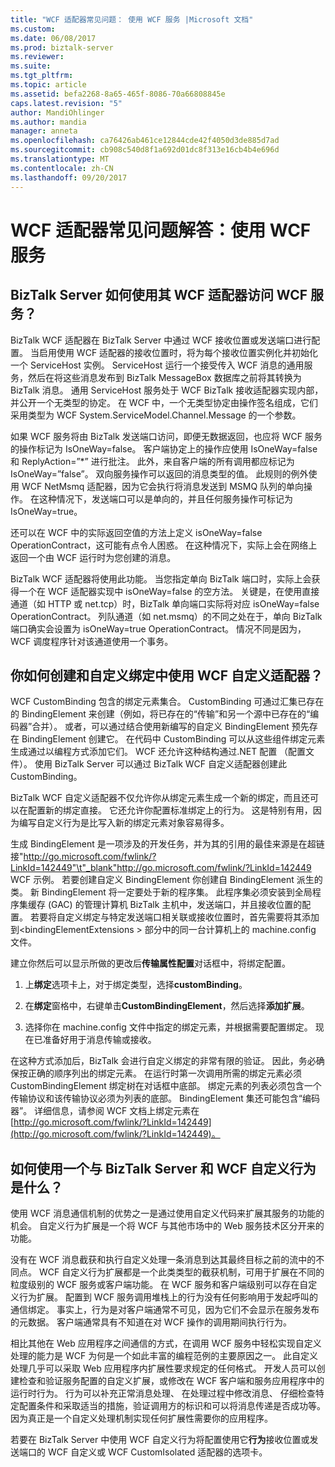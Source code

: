 ```yaml
---
title: "WCF 适配器常见问题： 使用 WCF 服务 |Microsoft 文档"
ms.custom: 
ms.date: 06/08/2017
ms.prod: biztalk-server
ms.reviewer: 
ms.suite: 
ms.tgt_pltfrm: 
ms.topic: article
ms.assetid: befa2268-8a65-465f-8086-70a66808845e
caps.latest.revision: "5"
author: MandiOhlinger
ms.author: mandia
manager: anneta
ms.openlocfilehash: ca76426ab461ce12844cde42f4050d3de885d7ad
ms.sourcegitcommit: cb908c540d8f1a692d01dc8f313e16cb4b4e696d
ms.translationtype: MT
ms.contentlocale: zh-CN
ms.lasthandoff: 09/20/2017
---
```

# <a name="wcf-adapter-faq-using-wcf-services"></a>WCF 适配器常见问题解答：使用 WCF 服务
## <a name="how-does-biztalk-server-use-its-wcf-adapters-to-access-wcf-services"></a>BizTalk Server 如何使用其 WCF 适配器访问 WCF 服务？  
 BizTalk WCF 适配器在 BizTalk Server 中通过 WCF 接收位置或发送端口进行配置。 当启用使用 WCF 适配器的接收位置时，将为每个接收位置实例化并初始化一个 ServiceHost 实例。 ServiceHost 运行一个接受传入 WCF 消息的通用服务，然后在将这些消息发布到 BizTalk MessageBox 数据库之前将其转换为 BizTalk 消息。 通用 ServiceHost 服务处于 WCF BizTalk 接收适配器实现内部，并公开一个无类型的协定。 在 WCF 中，一个无类型协定由操作签名组成，它们采用类型为 WCF System.ServiceModel.Channel.Message 的一个参数。  
  
 如果 WCF 服务将由 BizTalk 发送端口访问，即便无数据返回，也应将 WCF 服务的操作标记为 IsOneWay=false。 客户端协定上的操作应使用 IsOneWay=false 和 ReplyAction=”*” 进行批注。  此外，来自客户端的所有调用都应标记为 IsOneWay=”false”。 双向服务操作可以返回的消息类型的值。 此规则的例外使用 WCF NetMsmq 适配器，因为它会执行将消息发送到 MSMQ 队列的单向操作。 在这种情况下，发送端口可以是单向的，并且任何服务操作可标记为 IsOneWay=true。  
  
 还可以在 WCF 中的实际返回空值的方法上定义 isOneWay=false OperationContract，这可能有点令人困惑。 在这种情况下，实际上会在网络上返回一个由 WCF 运行时为您创建的消息。  
  
 BizTalk WCF 适配器将使用此功能。 当您指定单向 BizTalk 端口时，实际上会获得一个在 WCF 适配器实现中 isOneWay=false 的空方法。 关键是，在使用直接通道（如 HTTP 或 net.tcp）时，BizTalk 单向端口实际将对应 isOneWay=false OperationContract。 列队通道（如 net.msmq）的不同之处在于，单向 BizTalk 端口确实会设置为 isOneWay=true OperationContract。 情况不同是因为，WCF 调度程序针对该通道使用一个事务。  
  
## <a name="how-do-you-create-and-use-a-custom-binding-with-a-wcf-custom-adapter"></a>你如何创建和自定义绑定中使用 WCF 自定义适配器？  
 WCF CustomBinding 包含的绑定元素集合。 CustomBinding 可通过汇集已存在的 BindingElement 来创建（例如，将已存在的“传输”和另一个源中已存在的“编码器”合并）。 或者，可以通过结合使用新编写的自定义 BindingElement 预先存在 BindingElement 创建它。 在代码中 CustomBinding 可以从这些组件绑定元素生成通过以编程方式添加它们。 WCF 还允许这种结构通过.NET 配置 （配置文件）。 使用 BizTalk Server 可以通过 BizTalk WCF 自定义适配器创建此 CustomBinding。  
  
 BizTalk WCF 自定义适配器不仅允许你从绑定元素生成一个新的绑定，而且还可以在配置新的绑定直接。 它还允许你配置标准绑定上的行为。 这是特别有用，因为编写自定义行为是比写入新的绑定元素对象容易得多。  
  
 生成 BindingElement 是一项涉及的开发任务，并为其的引用的最佳来源是在超链接"http://go.microsoft.com/fwlink/?LinkId=142449"\t"_blank"http://go.microsoft.com/fwlink/?LinkId=142449 WCF 示例。 若要创建自定义 BindingElement 你创建自 BindingElement 派生的类。 新 BindingElement 将一定要处于新的程序集。 此程序集必须安装到全局程序集缓存 (GAC) 的管理计算机 BizTalk 主机中，发送端口，并且接收位置的配置。 若要将自定义绑定与特定发送端口相关联或接收位置时，首先需要将其添加到\<bindingElementExtensions > 部分中的同一台计算机上的 machine.config 文件。  
  
 建立你然后可以显示所做的更改后**传输属性配置**对话框中，将绑定配置。  
  
1.  上**绑定**选项卡上，对于绑定类型，选择**customBinding**。  
  
2.  在**绑定**窗格中，右键单击**CustomBindingElement**，然后选择**添加扩展**。  
  
3.  选择你在 machine.config 文件中指定的绑定元素，并根据需要配置绑定。 现在已准备好用于消息传输或接收。  
  
 在这种方式添加后，BizTalk 会进行自定义绑定的非常有限的验证。 因此，务必确保按正确的顺序列出的绑定元素。 在运行时第一次调用所需的绑定元素必须 CustomBindingElement 绑定树在对话框中底部。 绑定元素的列表必须包含一个传输协议和该传输协议必须为列表的底部。 BindingElement 集还可能包含“编码器”。 详细信息，请参阅 WCF 文档上绑定元素在[http://go.microsoft.com/fwlink/?LinkId=142449](http://go.microsoft.com/fwlink/?LinkId=142449)。  
  
## <a name="what-is-a-wcf-custom-behavior-and-how-do-i-use-one-with-biztalk-server"></a>如何使用一个与 BizTalk Server 和 WCF 自定义行为是什么？  
 使用 WCF 消息通信机制的优势之一是通过使用自定义代码来扩展其服务的功能的机会。 自定义行为扩展是一个将 WCF 与其他市场中的 Web 服务技术区分开来的功能。  
  
 没有在 WCF 消息截获和执行自定义处理一条消息到达其最终目标之前的流中的不同点。 WCF 自定义行为扩展都是一个此类类型的截获机制，可用于扩展在不同的粒度级别的 WCF 服务或客户端功能。 在 WCF 服务和客户端级别可以存在自定义行为扩展。 配置到 WCF 服务调用堆栈上的行为没有任何影响用于发起呼叫的通信绑定。 事实上，行为是对客户端通常不可见，因为它们不会显示在服务发布的元数据。 客户端通常具有不知道在对 WCF 操作的调用期间执行行为。  
  
 相比其他在 Web 应用程序之间通信的方式，在调用 WCF 服务中轻松实现自定义处理的能力是 WCF 为何是一个如此丰富的编程范例的主要原因之一。 此自定义处理几乎可以采取 Web 应用程序内扩展性要求规定的任何格式。 开发人员可以创建检查和验证服务配置的自定义扩展，或修改在 WCF 客户端和服务应用程序中的运行时行为。 行为可以补充正常消息处理、 在处理过程中修改消息、 仔细检查特定配置条件和采取适当的措施，验证调用方的标识和可以将消息传递是否成功等。因为真正是一个自定义处理机制实现任何扩展性需要你的应用程序。  
  
 若要在 BizTalk Server 中使用 WCF 自定义行为将配置使用它**行为**接收位置或发送端口的 WCF 自定义或 WCF CustomIsolated 适配器的选项卡。
